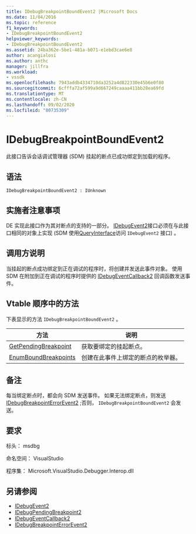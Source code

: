 ```yaml
---
title: IDebugBreakpointBoundEvent2 |Microsoft Docs
ms.date: 11/04/2016
ms.topic: reference
f1_keywords:
- IDebugBreakpointBoundEvent2
helpviewer_keywords:
- IDebugBreakpointBoundEvent2
ms.assetid: 24ba362e-5be1-481a-b071-e1ebd3cae6e8
author: acangialosi
ms.author: anthc
manager: jillfra
ms.workload:
- vssdk
ms.openlocfilehash: 7943addb4334710da3252a4d822330e45b6e0f80
ms.sourcegitcommit: 6cfffa72af599a9d667249caaaa411bb28ea69fd
ms.translationtype: MT
ms.contentlocale: zh-CN
ms.lasthandoff: 09/02/2020
ms.locfileid: "80735309"
---
```

# <a name="idebugbreakpointboundevent2"></a>IDebugBreakpointBoundEvent2
此接口告诉会话调试管理器 (SDM) 挂起的断点已成功绑定到加载的程序。

## <a name="syntax"></a>语法

```
IDebugBreakpointBoundEvent2 : IUnknown
```

## <a name="notes-for-implementers"></a>实施者注意事项
 DE 实现此接口作为其对断点的支持的一部分。 [IDebugEvent2](../../../extensibility/debugger/reference/idebugevent2.md)接口必须在与此接口相同的对象上实现 (SDM 使用[QueryInterface](/cpp/atl/queryinterface)访问 `IDebugEvent2` 接口) 。

## <a name="notes-for-callers"></a>调用方说明
 当挂起的断点成功绑定到正在调试的程序时，将创建并发送此事件对象。 使用 SDM 在附加到正在调试的程序时提供的 [IDebugEventCallback2](../../../extensibility/debugger/reference/idebugeventcallback2.md) 回调函数发送事件。

## <a name="methods-in-vtable-order"></a>Vtable 顺序中的方法
 下表显示的方法 `IDebugBreakpointBoundEvent2` 。

|方法|说明|
|------------|-----------------|
|[GetPendingBreakpoint](../../../extensibility/debugger/reference/idebugbreakpointboundevent2-getpendingbreakpoint.md)|获取要绑定的挂起断点。|
|[EnumBoundBreakpoints](../../../extensibility/debugger/reference/idebugbreakpointboundevent2-enumboundbreakpoints.md)|创建在此事件上绑定的断点的枚举器。|

## <a name="remarks"></a>备注
 每当绑定断点时，都会向 SDM 发送事件。 如果无法绑定断点，则发送 [IDebugBreakpointErrorEvent2](../../../extensibility/debugger/reference/idebugbreakpointerrorevent2.md) ;否则， `IDebugBreakpointBoundEvent2` 会发送。

## <a name="requirements"></a>要求
 标头： msdbg

 命名空间： VisualStudio

 程序集： Microsoft.VisualStudio.Debugger.Interop.dll

## <a name="see-also"></a>另请参阅
- [IDebugEvent2](../../../extensibility/debugger/reference/idebugevent2.md)
- [IDebugPendingBreakpoint2](../../../extensibility/debugger/reference/idebugpendingbreakpoint2.md)
- [IDebugEventCallback2](../../../extensibility/debugger/reference/idebugeventcallback2.md)
- [IDebugBreakpointErrorEvent2](../../../extensibility/debugger/reference/idebugbreakpointerrorevent2.md)

